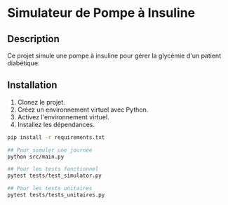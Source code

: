 # Simulateur de Pompe à Insuline

## Description

Ce projet simule une pompe à insuline pour gérer la glycémie d'un patient diabétique.

## Installation

1. Clonez le projet.
2. Créez un environnement virtuel avec Python.
3. Activez l'environnement virtuel.
4. Installez les dépendances.

```bash
pip install -r requirements.txt

## Pour simuler une journée
python src/main.py

## Pour les tests fonctionnel 
pytest tests/test_simulator.py

## Pour les tests unitaires 
pytest tests/tests_unitaires.py